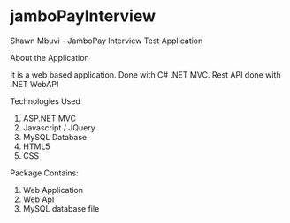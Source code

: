 # jamboPayInterview

Shawn Mbuvi - JamboPay Interview Test Application

About the Application

It is a web based application. Done with C# .NET MVC.
Rest API done with .NET WebAPI

Technologies Used

1. ASP.NET MVC
2. Javascript / JQuery
3. MySQL Database
4. HTML5
5. CSS

Package Contains:
1. Web Application
2. Web ApI
3. MySQL database file
